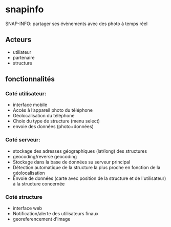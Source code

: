 # snapinfo
SNAP-INFO: partager ses évènements avec des photo à temps réel

## Acteurs #
+ utiliateur
+ partenaire
+ structure

## fonctionnalités #
### Coté utilisateur: #
- interface mobile
- Accès à l’appareil photo du téléphone
- Géolocalisation du téléphone
- Choix du type de structure (menu select)
- envoie des données (photo+données)

### Coté serveur: #
- stockage des adresses géographiques (lat/long) des structures
- geocoding/reverse geocoding
- Stockage dans la base de données su serveur principal
- Détection automatique de la structure la plus proche en fonction de la géolocalisation
- Envoie de données (carte avec position de la structure et de l'utilisateur) à la structure concernée

### Coté structure #
- interface web
- Notification/alerte des utilisateurs finaux
- georeferencement d'image
